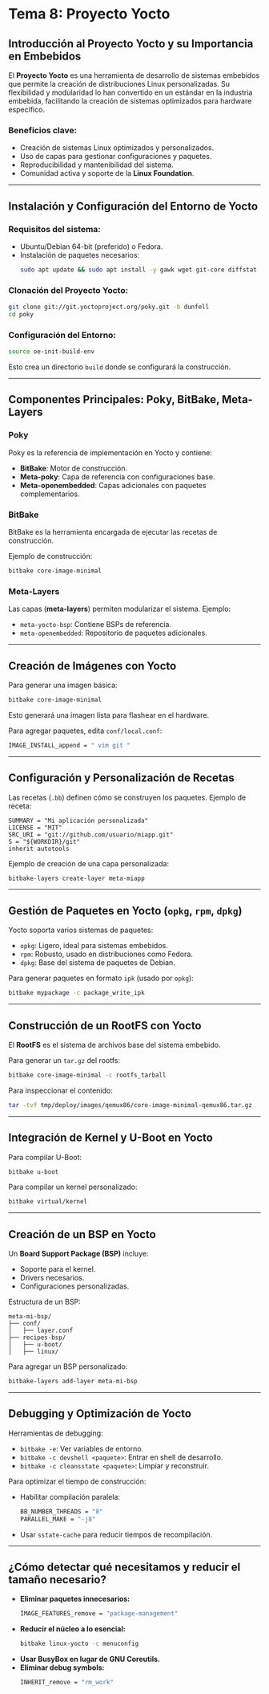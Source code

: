 # Tema 8: Proyecto Yocto

## Introducción al Proyecto Yocto y su Importancia en Embebidos

El **Proyecto Yocto** es una herramienta de desarrollo de sistemas embebidos que permite la creación de distribuciones Linux personalizadas. Su flexibilidad y modularidad lo han convertido en un estándar en la industria embebida, facilitando la creación de sistemas optimizados para hardware específico.

### Beneficios clave:
- Creación de sistemas Linux optimizados y personalizados.
- Uso de capas para gestionar configuraciones y paquetes.
- Reproducibilidad y mantenibilidad del sistema.
- Comunidad activa y soporte de la **Linux Foundation**.

---

## Instalación y Configuración del Entorno de Yocto

### Requisitos del sistema:
- Ubuntu/Debian 64-bit (preferido) o Fedora.
- Instalación de paquetes necesarios:
  ```bash
  sudo apt update && sudo apt install -y gawk wget git-core diffstat unzip texinfo gcc-multilib build-essential chrpath socat cpio python3 python3-pip python3-pexpect xz-utils debianutils iputils-ping
  ```

### Clonación del Proyecto Yocto:
```bash
git clone git://git.yoctoproject.org/poky.git -b dunfell
cd poky
```

### Configuración del Entorno:
```bash
source oe-init-build-env
```
Esto crea un directorio `build` donde se configurará la construcción.

---

## Componentes Principales: Poky, BitBake, Meta-Layers

### **Poky**
Poky es la referencia de implementación en Yocto y contiene:
- **BitBake**: Motor de construcción.
- **Meta-poky**: Capa de referencia con configuraciones base.
- **Meta-openembedded**: Capas adicionales con paquetes complementarios.

### **BitBake**
BitBake es la herramienta encargada de ejecutar las recetas de construcción.

Ejemplo de construcción:
```bash
bitbake core-image-minimal
```

### **Meta-Layers**
Las capas (**meta-layers**) permiten modularizar el sistema. Ejemplo:
- `meta-yocto-bsp`: Contiene BSPs de referencia.
- `meta-openembedded`: Repositorio de paquetes adicionales.

---

## Creación de Imágenes con Yocto

Para generar una imagen básica:
```bash
bitbake core-image-minimal
```
Esto generará una imagen lista para flashear en el hardware.

Para agregar paquetes, edita `conf/local.conf`:
```bash
IMAGE_INSTALL_append = " vim git "
```

---

## Configuración y Personalización de Recetas

Las recetas (`.bb`) definen cómo se construyen los paquetes.
Ejemplo de receta:
```bitbake
SUMMARY = "Mi aplicación personalizada"
LICENSE = "MIT"
SRC_URI = "git://github.com/usuario/miapp.git"
S = "${WORKDIR}/git"
inherit autotools
```

Ejemplo de creación de una capa personalizada:
```bash
bitbake-layers create-layer meta-miapp
```

---

## Gestión de Paquetes en Yocto (`opkg`, `rpm`, `dpkg`)

Yocto soporta varios sistemas de paquetes:
- `opkg`: Ligero, ideal para sistemas embebidos.
- `rpm`: Robusto, usado en distribuciones como Fedora.
- `dpkg`: Base del sistema de paquetes de Debian.

Para generar paquetes en formato `ipk` (usado por `opkg`):
```bash
bitbake mypackage -c package_write_ipk
```

---

## Construcción de un RootFS con Yocto

El **RootFS** es el sistema de archivos base del sistema embebido.

Para generar un `tar.gz` del rootfs:
```bash
bitbake core-image-minimal -c rootfs_tarball
```
Para inspeccionar el contenido:
```bash
tar -tvf tmp/deploy/images/qemux86/core-image-minimal-qemux86.tar.gz
```

---

## Integración de Kernel y U-Boot en Yocto

Para compilar U-Boot:
```bash
bitbake u-boot
```
Para compilar un kernel personalizado:
```bash
bitbake virtual/kernel
```

---

## Creación de un BSP en Yocto

Un **Board Support Package (BSP)** incluye:
- Soporte para el kernel.
- Drivers necesarios.
- Configuraciones personalizadas.

Estructura de un BSP:
```
meta-mi-bsp/
├── conf/
│   ├── layer.conf
├── recipes-bsp/
│   ├── u-boot/
│   ├── linux/
```

Para agregar un BSP personalizado:
```bash
bitbake-layers add-layer meta-mi-bsp
```

---

## Debugging y Optimización de Yocto

Herramientas de debugging:
- `bitbake -e`: Ver variables de entorno.
- `bitbake -c devshell <paquete>`: Entrar en shell de desarrollo.
- `bitbake -c cleansstate <paquete>`: Limpiar y reconstruir.

Para optimizar el tiempo de construcción:
- Habilitar compilación paralela:
  ```bash
  BB_NUMBER_THREADS = "8"
  PARALLEL_MAKE = "-j8"
  ```
- Usar `sstate-cache` para reducir tiempos de recompilación.

---

## ¿Cómo detectar qué necesitamos y reducir el tamaño necesario?

- **Eliminar paquetes innecesarios:**
  ```bash
  IMAGE_FEATURES_remove = "package-management"
  ```
- **Reducir el núcleo a lo esencial:**
  ```bash
  bitbake linux-yocto -c menuconfig
  ```
- **Usar BusyBox en lugar de GNU Coreutils.**
- **Eliminar debug symbols:**
  ```bash
  INHERIT_remove = "rm_work"
  ```

